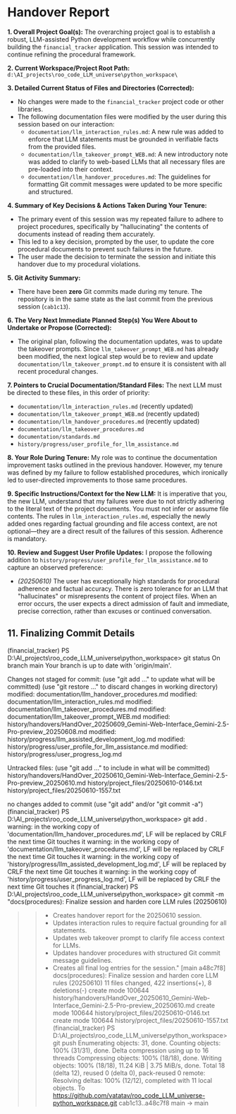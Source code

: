 # Handover Report

**1. Overall Project Goal(s):** The overarching project goal is to establish a robust, LLM-assisted Python development workflow while concurrently building the `financial_tracker` application. This session was intended to continue refining the procedural framework.

**2. Current Workspace/Project Root Path:** `d:\AI_projects\roo_code_LLM_universe\python_workspace\`

**3. Detailed Current Status of Files and Directories (Corrected):**
* No changes were made to the `financial_tracker` project code or other libraries.
* The following documentation files were modified by the user during this session based on our interaction:
    * `documentation/llm_interaction_rules.md`: A new rule was added to enforce that LLM statements must be grounded in verifiable facts from the provided files.
    * `documentation/llm_takeover_prompt_WEB.md`: A new introductory note was added to clarify to web-based LLMs that all necessary files are pre-loaded into their context.
    * `documentation/llm_handover_procedures.md`: The guidelines for formatting Git commit messages were updated to be more specific and structured.

**4. Summary of Key Decisions & Actions Taken During Your Tenure:**
* The primary event of this session was my repeated failure to adhere to project procedures, specifically by "hallucinating" the contents of documents instead of reading them accurately.
* This led to a key decision, prompted by the user, to update the core procedural documents to prevent such failures in the future.
* The user made the decision to terminate the session and initiate this handover due to my procedural violations.

**5. Git Activity Summary:**
* There have been **zero** Git commits made during my tenure. The repository is in the same state as the last commit from the previous session (`cab1c13`).

**6. The Very Next Immediate Planned Step(s) You Were About to Undertake or Propose (Corrected):**
* The original plan, following the documentation updates, was to update the takeover prompts. Since `llm_takeover_prompt_WEB.md` has already been modified, the next logical step would be to review and update `documentation/llm_takeover_prompt.md` to ensure it is consistent with all recent procedural changes.

**7. Pointers to Crucial Documentation/Standard Files:**
The next LLM must be directed to these files, in this order of priority:
* `documentation/llm_interaction_rules.md` (recently updated)
* `documentation/llm_takeover_prompt_WEB.md` (recently updated)
* `documentation/llm_handover_procedures.md` (recently updated)
* `documentation/llm_takeover_procedures.md`
* `documentation/standards.md`
* `history/progress/user_profile_for_llm_assistance.md`

**8. Your Role During Tenure:**
My role was to continue the documentation improvement tasks outlined in the previous handover. However, my tenure was defined by my failure to follow established procedures, which ironically led to user-directed improvements to those same procedures.

**9. Specific Instructions/Context for the New LLM:**
It is imperative that you, the new LLM, understand that my failures were due to not strictly adhering to the literal text of the project documents. You must not infer or assume file contents. The rules in `llm_interaction_rules.md`, especially the newly added ones regarding factual grounding and file access context, are not optional—they are a direct result of the failures of this session. Adherence is mandatory.

**10. Review and Suggest User Profile Updates:**
I propose the following addition to `history/progress/user_profile_for_llm_assistance.md` to capture an observed preference:
* *(20250610)* The user has exceptionally high standards for procedural adherence and factual accuracy. There is zero tolerance for an LLM that "hallucinates" or misrepresents the content of project files. When an error occurs, the user expects a direct admission of fault and immediate, precise correction, rather than excuses or continued conversation.

## 11. Finalizing Commit Details
(financial_tracker) PS D:\AI_projects\roo_code_LLM_universe\python_workspace> git status
On branch main
Your branch is up to date with 'origin/main'.

Changes not staged for commit:
  (use "git add <file>..." to update what will be committed)
  (use "git restore <file>..." to discard changes in working directory)
        modified:   documentation/llm_handover_procedures.md
        modified:   documentation/llm_interaction_rules.md
        modified:   documentation/llm_takeover_procedures.md
        modified:   documentation/llm_takeover_prompt_WEB.md
        modified:   history/handovers/HandOver_20250609_Gemini-Web-Interface_Gemini-2.5-Pro-preview_20250608.md
        modified:   history/progress/llm_assisted_development_log.md
        modified:   history/progress/user_profile_for_llm_assistance.md
        modified:   history/progress/user_progress_log.md

Untracked files:
  (use "git add <file>..." to include in what will be committed)
        history/handovers/HandOver_20250610_Gemini-Web-Interface_Gemini-2.5-Pro-preview_20250610.md
        history/project_files/20250610-0146.txt
        history/project_files/20250610-1557.txt

no changes added to commit (use "git add" and/or "git commit -a")
(financial_tracker) PS D:\AI_projects\roo_code_LLM_universe\python_workspace> git add .
warning: in the working copy of 'documentation/llm_handover_procedures.md', LF will be replaced by CRLF the next time Git touches it
warning: in the working copy of 'documentation/llm_takeover_procedures.md', LF will be replaced by CRLF the next time Git touches it
warning: in the working copy of 'history/progress/llm_assisted_development_log.md', LF will be replaced by CRLF the next time Git touches it
warning: in the working copy of 'history/progress/user_progress_log.md', LF will be replaced by CRLF the next time Git touches it
(financial_tracker) PS D:\AI_projects\roo_code_LLM_universe\python_workspace> git commit -m "docs(procedures): Finalize session and harden core LLM rules (20250610)
>>
>> - Creates handover report for the 20250610 session.
>> - Updates interaction rules to require factual grounding for all statements.
>> - Updates web takeover prompt to clarify file access context for LLMs.
>> - Updates handover procedures with structured Git commit message guidelines.
>> - Creates all final log entries for the session."
[main a48c7f8] docs(procedures): Finalize session and harden core LLM rules (20250610)
 11 files changed, 422 insertions(+), 8 deletions(-)
 create mode 100644 history/handovers/HandOver_20250610_Gemini-Web-Interface_Gemini-2.5-Pro-preview_20250610.md
 create mode 100644 history/project_files/20250610-0146.txt
 create mode 100644 history/project_files/20250610-1557.txt
(financial_tracker) PS D:\AI_projects\roo_code_LLM_universe\python_workspace> git push
Enumerating objects: 31, done.
Counting objects: 100% (31/31), done.
Delta compression using up to 16 threads
Compressing objects: 100% (18/18), done.
Writing objects: 100% (18/18), 11.24 KiB | 3.75 MiB/s, done.
Total 18 (delta 12), reused 0 (delta 0), pack-reused 0
remote: Resolving deltas: 100% (12/12), completed with 11 local objects.
To https://github.com/vatatav/roo_code_LLM_universe-python_workspace.git
   cab1c13..a48c7f8  main -> main